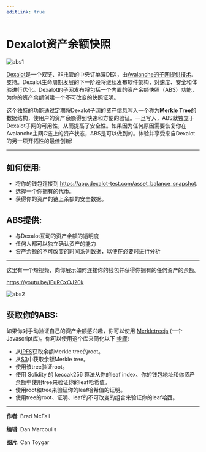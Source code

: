 ```yaml
---
editLink: true
---
```


# Dexalot资产余额快照

![abs1](/images/abs/abs1.png)

[Dexalot](https://dexalot.com/)是一个双链、非托管的中央订单簿DEX，由[Avalanche的子网提供技术](https://www.avax.network/). 支持。Dexalot生命周期发展的下一阶段将继续发布软件架构，对速度、安全和体验进行优化。Dexalot的子网发布将包括一个内置的资产余额快照（ABS）功能，为你的资产余额创建一个不可改变的快照证明。

这个独特的功能通过定期将Dexalot子网的资产信息写入一个称为**Merkle Tree**的数据结构，使用户的资产余额得到快速和方便的验证。一旦写入，ABS就独立于Dexalot子网的可用性，从而提高了安全性。如果因为任何原因需要恢复你在Avalanche主网C链上的资产状态，ABS是可以做到的。体验并享受来自Dexalot的另一项开拓性的最佳创新!

---
## 如何使用:

- 将你的钱包连接到 <https://app.dexalot-test.com/asset_balance_snapshot>.
- 选择一个你拥有的代币。
- 获得你的资产的链上余额的安全数据。

## ABS提供:

- 与Dexalot互动的资产余额的透明度
- 任何人都可以独立确认资产的能力
- 资产余额的不可改变的时间系列数据，以便在必要时进行分析

---

这里有一个短视频，向你展示如何连接你的钱包并获得你拥有的任何资产的余额。

<https://youtu.be/IEuRCxOJ20k>

![abs2](/images/abs/abs2.png)

## 获取你的ABS:

如果你对手动验证自己的资产余额感兴趣，你可以使用 [Merkletreejs](https://www.npmjs.com/package/merkletreejs) (一个Javascript库)。你可以使用这个库来简化以下 [步骤](https://app.dexalot.com/asset_balance_snapshot):

- 从[IPFS](https://ipfs.dexalot.com/ipfs/bafkreifjvfqxxar2upv5ab42ewy327g6hcdswq5imrhpa3wgdtoki47auq)获取余额Merkle tree的root。
- 从[S3](https://merkletree.dexalot.com/ALOT-1732324905.json)中获取余额Merkle tree。
- 使用该tree验证root。
- 使用 Solidity 的 keccak256 算法从你的leaf index、你的钱包地址和你资产余额中使用tree来验证你的leaf哈希值。
- 使用root和tree来验证你的leaf哈希值的证明。
- 使用tree的root、证明、leaf的不可改变的组合来验证你的leaf哈西。

---
**作者**: Brad McFall

**编辑**: Dan Marcoulis

**图片**: Can Toygar
